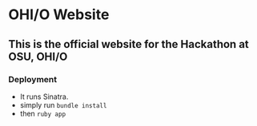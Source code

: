 # OHI/O Website
## This is the official website for the Hackathon at OSU, OHI/O


### Deployment

* It runs Sinatra.
* simply run `bundle install`
* then `ruby app`